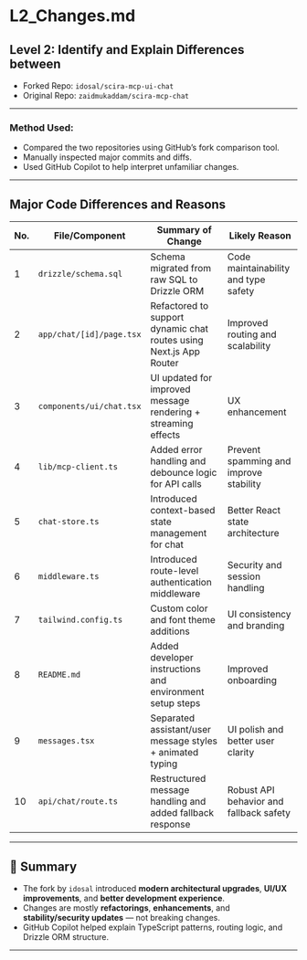 # L2_Changes.md

## Level 2: Identify and Explain Differences between
- Forked Repo: `idosal/scira-mcp-ui-chat`
- Original Repo: `zaidmukaddam/scira-mcp-chat`

---

### Method Used:
- Compared the two repositories using GitHub’s fork comparison tool.
- Manually inspected major commits and diffs.
- Used GitHub Copilot to help interpret unfamiliar changes.

---

## Major Code Differences and Reasons

| No. | File/Component | Summary of Change | Likely Reason |
|-----|----------------|--------------------|----------------|
| 1 | `drizzle/schema.sql` | Schema migrated from raw SQL to Drizzle ORM | Code maintainability and type safety |
| 2 | `app/chat/[id]/page.tsx` | Refactored to support dynamic chat routes using Next.js App Router | Improved routing and scalability |
| 3 | `components/ui/chat.tsx` | UI updated for improved message rendering + streaming effects | UX enhancement |
| 4 | `lib/mcp-client.ts` | Added error handling and debounce logic for API calls | Prevent spamming and improve stability |
| 5 | `chat-store.ts` | Introduced context-based state management for chat | Better React state architecture |
| 6 | `middleware.ts` | Introduced route-level authentication middleware | Security and session handling |
| 7 | `tailwind.config.ts` | Custom color and font theme additions | UI consistency and branding |
| 8 | `README.md` | Added developer instructions and environment setup steps | Improved onboarding |
| 9 | `messages.tsx` | Separated assistant/user message styles + animated typing | UI polish and better user clarity |
| 10 | `api/chat/route.ts` | Restructured message handling and added fallback response | Robust API behavior and fallback safety |

---

## 📌 Summary

- The fork by `idosal` introduced **modern architectural upgrades**, **UI/UX improvements**, and **better development experience**.
- Changes are mostly **refactorings**, **enhancements**, and **stability/security updates** — not breaking changes.
- GitHub Copilot helped explain TypeScript patterns, routing logic, and Drizzle ORM structure.

---


